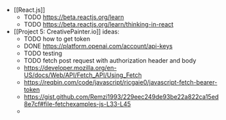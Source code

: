 - [[React.js]]
	- TODO https://beta.reactjs.org/learn
	- TODO https://beta.reactjs.org/learn/thinking-in-react
- [[Project 5: CreativePainter.io]] ideas:
	- TODO how to get token
	- DONE https://platform.openai.com/account/api-keys
	- TODO testing
	- TODO fetch post request with authorization header and body
	- https://developer.mozilla.org/en-US/docs/Web/API/Fetch_API/Using_Fetch
	- https://reqbin.com/code/javascript/ricgaie0/javascript-fetch-bearer-token
	- https://gist.github.com/Remzi1993/229eec249de93be22a822ca15ed8e7cf#file-fetchexamples-js-L33-L45
	-